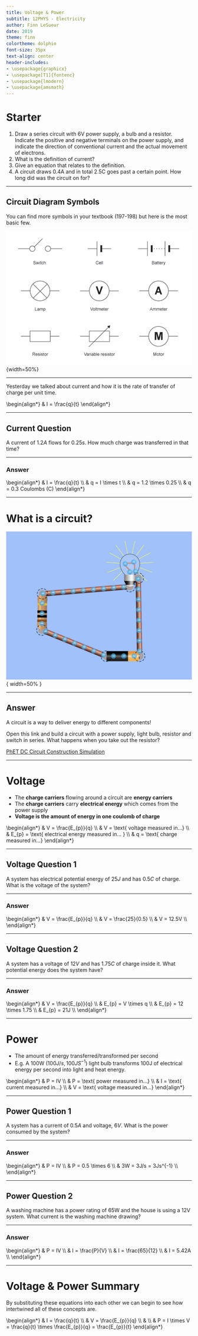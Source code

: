 ```yaml
---
title: Voltage & Power
subtitle: 12PHYS - Electricity
author: Finn LeSueur
date: 2019
theme: finn
colortheme: dolphin
font-size: 35px
text-align: center
header-includes:
- \usepackage{graphicx}
- \usepackage[T1]{fontenc}
- \usepackage{lmodern}
- \usepackage{amsmath}
---
```


# Starter

1. Draw a series circuit with 6V power supply, a bulb and a resistor. Indicate the positive and negative terminals on the power supply, and indicate the direction of conventional current and the actual movement of electrons.
2. What is the definition of current?
3. Give an equation that relates to the definition.
4. A circuit draws 0.4A and in total 2.5C goes past a certain point. How long did was the circuit on for?

---

## Circuit Diagram Symbols

You can find more symbols in your textbook (197-198) but here is the most basic few.

![](../assets/circuit-symbols.gif){width=50%}

---

Yesterday we talked about current and how it is the rate of transfer of charge per unit time.

\begin{align*}
    & I = \frac{q}{t}
\end{align*}

---

## Current Question

A current of $1.2A$ flows for $0.25s$. How much charge was transferred in that time?

---

### Answer

\begin{align*}
    & I = \frac{q}{t} \\\\
    & q = I \times t \\\\
    & q = 1.2 \times 0.25 \\\\
    & q = 0.3 Coulombs (C)
\end{align*}

---

# What is a circuit?

![Circuit Diagram](../assets/4-basic-circuit.png "Circuit Diagram"){ width=50% }

---

## Answer

A circuit is a way to deliver energy to different components!

Open this link and build a circuit with a power supply, light bulb, resistor and switch in series. What happens when you take out the resistor?

[PhET DC Circuit Construction Simulation](https://phet.colorado.edu/sims/html/circuit-construction-kit-dc/latest/circuit-construction-kit-dc_en.html)

---

# Voltage

- The __charge carriers__ flowing around a circuit are __energy carriers__
- The __charge carriers__ carry __electrical energy__ which comes from the power supply
- __Voltage is the amount of energy in one coulomb of charge__

\begin{align*}
    & V = \frac{E_{p}}{q} \\\\
    & V = \text{ voltage measured in...} \\\\
    & E_{p} = \text{ electrical energy measured in... } \\\\
    & q = \text{ charge measured in...}
\end{align*}

---

## Voltage Question 1

A system has electrical potential energy of $25J$ and has $0.5C$ of charge. What is the voltage of the system?

---

### Answer

\begin{align*}
    & V = \frac{E_{p}}{q} \\\\
    & V = \frac{25}{0.5} \\\\
    & V = 12.5V \\\\
\end{align*}

---

## Voltage Question 2

A system has a voltage of $12V$ and has $1.75C$ of charge inside it. What potential energy does the system have?

---

### Answer

\begin{align*}
    & V = \frac{E_{p}}{q} \\\\
    & E_{p} = V \times q \\\\
    & E_{p} = 12 \times 1.75 \\\\
    & E_{p} = 21J \\\\
\end{align*}

---

# Power

- The amount of energy transferred/transformed per second
- E.g. A 100W ($100 J/s, 100JS^{-1}$) light bulb transforms 100J of electrical energy per second into light and heat energy.

\begin{align*}
    & P = IV \\\\
    & P = \text{ power measured in...} \\\\
    & I = \text{ current measured in...} \\\\
    & V = \text{ voltage measured in...}
\end{align*}

---

## Power Question 1

A system has a current of $0.5A$ and voltage, $6V$. What is the power consumed by the system?

---

### Answer

\begin{align*}
    & P = IV \\\\
    & P = 0.5 \times 6 \\\\
    & 3W = 3J/s = 3Js^{-1} \\\\
\end{align*}

---

## Power Question 2

A washing machine has a power rating of 65W and the house is using a 12V system. What current is the washing machine drawing?

---

### Answer

\begin{align*}
    & P = IV \\\\
    & I = \frac{P}{V} \\\\
    & I = \frac{65}{12} \\\\
    & I = 5.42A \\\\
\end{align*}

---

# Voltage & Power Summary

By substituting these equations into each other we can begin to see how intertwined all of these concepts are.

\begin{align*}
    & I = \frac{q}{t} \\\\
    & V = \frac{E_{p}}{q} \\\\
    & \\\\
    & P = I \times V = \frac{q}{t} \times \frac{E_{p}}{q} = \frac{E_{p}}{t}
\end{align*}